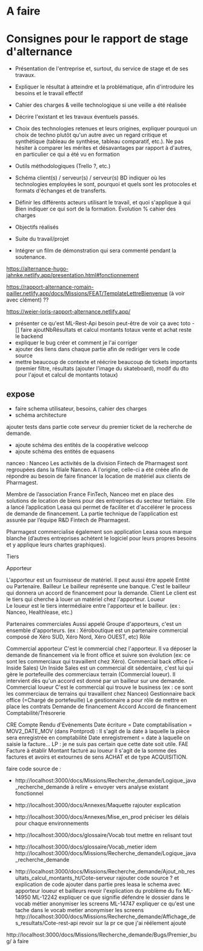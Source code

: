 # A faire

# Consignes pour le rapport de stage d'alternance

- Présentation de l'entreprise et, surtout, du service de stage et de ses travaux.

- Expliquer le résultat à atteindre et la problématique, afin d'introduire les besoins et le travail effectif
- Cahier des charges & veille technologique si une veille a été réalisée
- Décrire l'existant et les travaux éventuels passés.

- Choix des technologies retenues et leurs origines, expliquer pourquoi un choix de techno plutôt qu'un autre avec un regard critique et synthétique (tableau de synthèse, tableau comparatif, etc.). Ne pas hésiter à comparer les mérites et désavantages par rapport à d'autres, en particulier ce qui a été vu en formation
- Outils méthodologiques (Trello ?, etc.)

- Schéma client(s) / serveur(s) / serveur(s) BD indiquer où les technologies employées le sont, pourquoi et quels sont les protocoles et formats d'échanges et de transferts.
- Définir les différents acteurs utilisant le travail, et quoi s'applique à qui
Bien indiquer ce qui sort de la formation.
Évolution % cahier des charges
- Objectifs réalisés
- Suite du travail/projet
- Intégrer un film de démonstration qui sera commenté pendant la soutenance.

https://alternance-hugo-jahnke.netlify.app/presentation.html#fonctionnement

https://rapport-alternance-romain-pailler.netlify.app/docs/Missions/FEAT/TemplateLettreBienvenue
(à voir avec clément) ??

https://weier-loris-rapport-alternance.netlify.app/

- présenter ce qu'est ML-Rest-Api besoin peut-être de voir ça avec toto
-[] faire ajoutNbRésultats et calcul montants totaux vente et achat reste le backend
- expliquer le bug créer et comment je l'ai corriger 
- ajouter des liens dans chaque partie afin de rediriger vers le code source
- mettre beaucoup de contexte et réécrire beaucoup de tickets importants (premier filtre, résultats (ajouter l'image du skateboard), modif du dto pour l'ajout et calcul de montants totaux)

## expose

- faire schema utilisateur, besoins, cahier des charges
- schéma architecture 

ajouter tests dans partie cote serveur du premier ticket de la recherche de demande.
- ajoute schéma des entités de la coopérative welcoop
- ajoute schéma des entités de equasens




nanceo : 
Nanceo
Les activités de la division Fintech de Pharmagest sont regroupées dans la filiale Nanceo. A l'origine, celle-ci a été créée afin de répondre au besoin de faire financer la location de matériel aux clients de Pharmagest.

Membre de l’association France FinTech, Nanceo met en place des solutions de location de biens pour des entreprises du secteur tertiaire. Elle a lancé l’application Leasa qui permet de faciliter et d'accélérer le process de demande de financement. La partie technique de l’application est assurée par l’équipe R&D Fintech de Pharmagest.

Pharmagest commercialise également son application Leasa sous marque blanche (d’autres entreprises achètent le logiciel pour leurs propres besoins et y applique leurs chartes graphiques).

Tiers



Apporteur

L'apporteur est un fournisseur de matériel. Il peut aussi être appelé Entité ou Partenaire.
Bailleur	Le bailleur représente une banque. C'est le bailleur qui donnera un accord de financement pour la demande.
Client	Le client est le tiers qui cherche à louer un matériel chez l'apporteur.
Loueur	
Le loueur est le tiers intermédiaire entre l'apporteur et le bailleur.
(ex : Nanceo, Healthlease, etc.)

Partenaires commerciales 	Aussi appelé Groupe d'apporteurs, c'est un ensemble d'apporteurs.
(ex : Xéroboutique est un partenaire commercial composé de Xéro SUD, Xéro Nord, Xéro OUEST, etc)
Rôle


Commercial apporteur	C'est le commercial chez l'apporteur. Il va déposer la demande de financement via le front office et suivre son évolution
(ex: ce sont les commerciaux qui travaillent chez Xéro).
Commercial back office (= Inside Sales)	Un Inside Sales est un commercial dit sédentaire, c'est lui qui gère le portefeuille des commerciaux terrain (Commercial loueur).
Il intervient dès qu'un accord est donné par un bailleur sur une demande.
Commercial loueur	C'est le commercial qui trouve le business
(ex : ce sont les commerciaux de terrains qui travaillent chez Nanceo)
Gestionnaire back office (=Chargé de portefeuille)	Le gestionnaire a pour rôle de mettre en place les contrats
Demande de financement	Accord	Accord de financement
Comptabilité/Trésorerie

CRE	Compte Rendu d'Evènements
Date écriture	= Date comptabilisation = MOV2_DATE_MOV (dans Pontprod) : Il s'agit de la date à laquelle la pièce sera enregistrée en comptabilité
Date enregistrement	= date à laquelle on saisie la facture... LP : je ne suis pas certain que cette date soit utile.
FAE	Facture à établir
Montant facturé au loueur Il s'agit de la somme des factures et avoirs et extournes de sens ACHAT et de type ACQUISITION.

faire code source de :

- http://localhost:3000/docs/Missions/Recherche_demande/Logique_java_recherche_demande à relire + envoyer vers analyse existant fonctionnel

- http://localhost:3000/docs/Annexes/Maquette rajouter explication

- http://localhost:3000/docs/Annexes/Mise_en_prod préciser les délais pour chaque environnements

- http://localhost:3000/docs/glossaire/Vocab tout mettre en relisant tout

- http://localhost:3000/docs/glossaire/Vocab_metier idem
http://localhost:3000/docs/Missions/Recherche_demande/Logique_java_recherche_demande

- http://localhost:3000/docs/Missions/Recherche_demande/Ajout_nb_resultats_calcul_montants_ht/Cote-serveur rajouter code source ? et explication de code
ajouter dans partie pres leasa le schema avec apporteur loueur et bailleurs
revoir l'explication du problème du fix ML-14950
ML-12242 expliquer ce que signifie défendre le dossier dans le vocab métier  anonymiser les screens
ML-14747 expliquer ce qu'est une tache dans le vocab metier anonymiser les screens
http://localhost:3000/docs/Missions/Recherche_demande/Affichage_des_resultats/Cote-rest-api revoir sur la pr ce que j'ai réélement ajouté

http://localhost:3000/docs/Missions/Recherche_demande/Bugs/Premier_bug/ à faire 